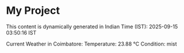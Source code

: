# My Project

This content is dynamically generated in Indian Time (IST): 2025-09-15 03:50:16 IST


Current Weather in Coimbatore:
Temperature: 23.88 °C
Condition: mist
